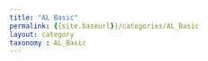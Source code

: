 ```yaml
---
title: "AL Basic"
permalink: {{site.baseurl}}/categories/AL_Basic
layout: category
taxonomy : AL_Basic
---
```


